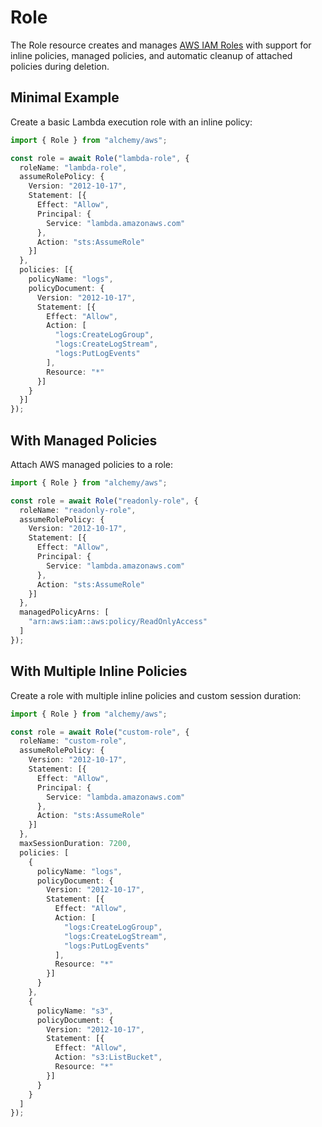 # Role

The Role resource creates and manages [AWS IAM Roles](https://docs.aws.amazon.com/IAM/latest/UserGuide/id_roles.html) with support for inline policies, managed policies, and automatic cleanup of attached policies during deletion.

## Minimal Example

Create a basic Lambda execution role with an inline policy:

```ts
import { Role } from "alchemy/aws";

const role = await Role("lambda-role", {
  roleName: "lambda-role",
  assumeRolePolicy: {
    Version: "2012-10-17", 
    Statement: [{
      Effect: "Allow",
      Principal: {
        Service: "lambda.amazonaws.com"
      },
      Action: "sts:AssumeRole"
    }]
  },
  policies: [{
    policyName: "logs",
    policyDocument: {
      Version: "2012-10-17",
      Statement: [{
        Effect: "Allow",
        Action: [
          "logs:CreateLogGroup",
          "logs:CreateLogStream", 
          "logs:PutLogEvents"
        ],
        Resource: "*"
      }]
    }
  }]
});
```

## With Managed Policies

Attach AWS managed policies to a role:

```ts
import { Role } from "alchemy/aws";

const role = await Role("readonly-role", {
  roleName: "readonly-role", 
  assumeRolePolicy: {
    Version: "2012-10-17",
    Statement: [{
      Effect: "Allow",
      Principal: {
        Service: "lambda.amazonaws.com"
      },
      Action: "sts:AssumeRole"
    }]
  },
  managedPolicyArns: [
    "arn:aws:iam::aws:policy/ReadOnlyAccess"
  ]
});
```

## With Multiple Inline Policies

Create a role with multiple inline policies and custom session duration:

```ts
import { Role } from "alchemy/aws";

const role = await Role("custom-role", {
  roleName: "custom-role",
  assumeRolePolicy: {
    Version: "2012-10-17",
    Statement: [{
      Effect: "Allow",
      Principal: {
        Service: "lambda.amazonaws.com"
      },
      Action: "sts:AssumeRole" 
    }]
  },
  maxSessionDuration: 7200,
  policies: [
    {
      policyName: "logs",
      policyDocument: {
        Version: "2012-10-17",
        Statement: [{
          Effect: "Allow",
          Action: [
            "logs:CreateLogGroup",
            "logs:CreateLogStream",
            "logs:PutLogEvents"
          ],
          Resource: "*"
        }]
      }
    },
    {
      policyName: "s3",
      policyDocument: {
        Version: "2012-10-17", 
        Statement: [{
          Effect: "Allow",
          Action: "s3:ListBucket",
          Resource: "*"
        }]
      }
    }
  ]
});
```